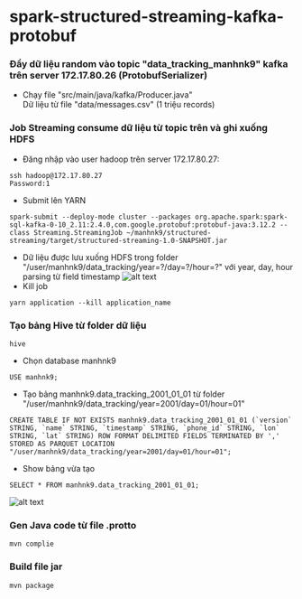 # spark-structured-streaming-kafka-protobuf
### Đẩy dữ liệu random vào topic "data_tracking_manhnk9" kafka trên server 172.17.80.26 (ProtobufSerializer)
* Chạy file "src/main/java/kafka/Producer.java"  
Dữ liệu từ file "data/messages.csv" (1 triệu records)
### Job Streaming consume dữ liệu từ topic trên và ghi xuống HDFS
* Đăng nhập vào user hadoop trên server 172.17.80.27:
```
ssh hadoop@172.17.80.27
Password:1
```
* Submit lên YARN
```
spark-submit --deploy-mode cluster --packages org.apache.spark:spark-sql-kafka-0-10_2.11:2.4.0,com.google.protobuf:protobuf-java:3.12.2 --class Streaming.StreamingJob ~/manhnk9/structured-streaming/target/structured-streaming-1.0-SNAPSHOT.jar
```
* Dữ liệu được lưu xuống HDFS trong folder "/user/manhnk9/data_tracking/year=?/day=?/hour=?" với year, day, hour parsing từ field timestamp
![alt text](https://i.imgur.com/1AY7TzL.png)
* Kill job
```
yarn application --kill application_name
```
### Tạo bảng Hive từ folder dữ liệu 
```
hive
```
* Chọn database manhnk9
```
USE manhnk9;
```
* Tạo bảng manhnk9.data_tracking_2001_01_01 từ folder "/user/manhnk9/data_tracking/year=2001/day=01/hour=01"
```
CREATE TABLE IF NOT EXISTS manhnk9.data_tracking_2001_01_01 (`version` STRING, `name` STRING, `timestamp` STRING, `phone_id` STRING, `lon` STRING, `lat` STRING) ROW FORMAT DELIMITED FIELDS TERMINATED BY ',' STORED AS PARQUET LOCATION "/user/manhnk9/data_tracking/year=2001/day=01/hour=01";
```
* Show bảng vừa tạo
```
SELECT * FROM manhnk9.data_tracking_2001_01_01;
```
![alt text](https://i.imgur.com/5gyzGkx.png)
### Gen Java code từ file .protto
```
mvn complie
```
### Build file jar
```
mvn package
```
